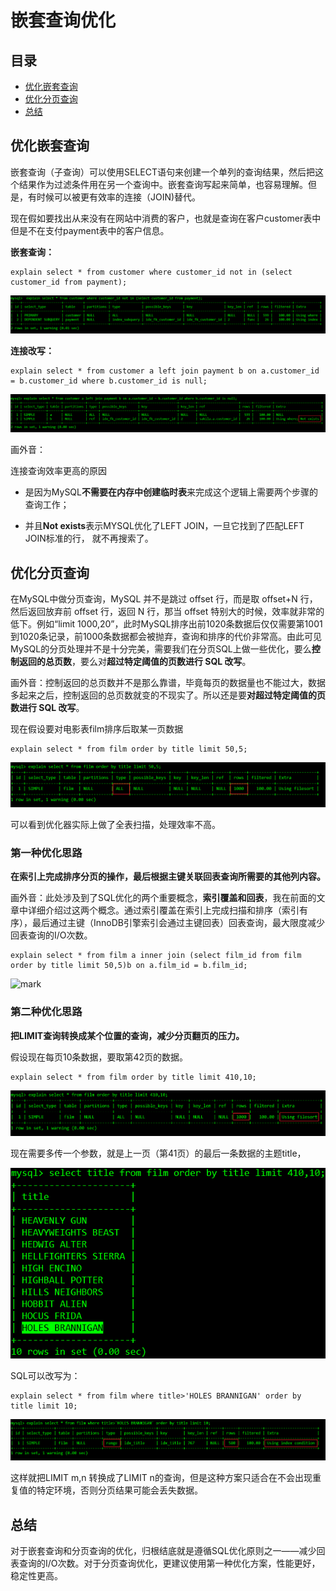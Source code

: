 # 嵌套查询优化

## 目录

- [优化嵌套查询](#优化嵌套查询)
- [优化分页查询](#优化分页查询)
- [总结](#总结)

## 优化嵌套查询

嵌套查询（子查询）可以使用SELECT语句来创建一个单列的查询结果，然后把这个结果作为过滤条件用在另一个查询中。嵌套查询写起来简单，也容易理解。但是，有时候可以被更有效率的连接（JOIN)替代。

现在假如要找出从来没有在网站中消费的客户，也就是查询在客户customer表中但是不在支付payment表中的客户信息。

**嵌套查询：**

```
explain select * from customer where customer_id not in (select customer_id from payment);
```

![mark](../../assets/1iEjjAai9D.png)

**连接改写：**

```
explain select * from customer a left join payment b on a.customer_id = b.customer_id where b.customer_id is null;
```

![mark](../../assets/73ILGDlF8k.png)

画外音：

连接查询效率更高的原因

- 是因为MySQL**不需要在内存中创建临时表**来完成这个逻辑上需要两个步骤的查询工作；

- 并且**Not exists**表示MYSQL优化了LEFT JOIN，一旦它找到了匹配LEFT JOIN标准的行， 就不再搜索了。

## 优化分页查询

在MySQL中做分页查询，MySQL 并不是跳过 offset 行，而是取 offset+N 行，然后返回放弃前 offset 行，返回 N 行，那当 offset 特别大的时候，效率就非常的低下。例如“limit 1000,20”，此时MySQL排序出前1020条数据后仅仅需要第1001到1020条记录，前1000条数据都会被抛弃，查询和排序的代价非常高。由此可见MySQL的分页处理并不是十分完美，需要我们在分页SQL上做一些优化，要么**控制返回的总页数**，要么对**超过特定阈值的页数进行 SQL 改写**。

画外音：控制返回的总页数并不是那么靠谱，毕竟每页的数据量也不能过大，数据多起来之后，控制返回的总页数就变的不现实了。所以还是要**对超过特定阈值的页数进行 SQL 改写**。

现在假设要对电影表film排序后取某一页数据

```
explain select * from film order by title limit 50,5;
```

![mark](../../assets/gH96D655J2.png)

可以看到优化器实际上做了全表扫描，处理效率不高。

### 第一种优化思路

**在索引上完成排序分页的操作，最后根据主键关联回表查询所需要的其他列内容。**

画外音：此处涉及到了SQL优化的两个重要概念，**索引覆盖和回表**，我在前面的文章中详细介绍过这两个概念。通过索引覆盖在索引上完成扫描和排序（索引有序），最后通过主键（InnoDB引擎索引会通过主键回表）回表查询，最大限度减少回表查询的I/O次数。

```
explain select * from film a inner join (select film_id from film order by title limit 50,5)b on a.film_id = b.film_id;
```

![mark](http://songwenjie.vip/blog/180804/F6g1IJ0BI8.png?imageslim)

### 第二种优化思路

**把LIMIT查询转换成某个位置的查询，减少分页翻页的压力。**

假设现在每页10条数据，要取第42页的数据。

```
explain select * from film order by title limit 410,10;
```

![mark](../../assets/4I5l4keB2L.png)

现在需要多传一个参数，就是上一页（第41页）的最后一条数据的主题title，

![mark](../../assets/a72H1km4FJ.png)

SQL可以改写为：

```
explain select * from film where title>'HOLES BRANNIGAN' order by title limit 10;
```

![mark](../../assets/A8kbHKELHd.png)

这样就把LIMIT m,n 转换成了LIMIT n的查询，但是这种方案只适合在不会出现重复值的特定环境，否则分页结果可能会丢失数据。

## 总结

对于嵌套查询和分页查询的优化，归根结底就是遵循SQL优化原则之一——减少回表查询的I/O次数。对于分页查询优化，更建议使用第一种优化方案，性能更好，稳定性更高。